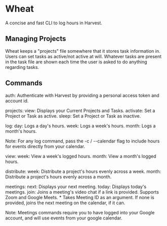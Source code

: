 # Wheat #

A concise and fast CLI to log hours in Harvest.

## Managing Projects ##

Wheat keeps a "projects" file somewhere that it stores task information in. Users can set tasks as active/not active at will. Whatever tasks are present in the task file are shown each time the user is asked to do anything regarding tasks.

## Commands ##

auth: Authenticate with Harvest by providing a personal access token and account id.

projects:
    view: Displays your Current Projects and Tasks.
    activate: Set a Project or Task as active.
    sleep: Set a Project or Task as inactive.

log:
    day: Logs a day's hours.
    week: Logs a week's hours.
    month: Logs a month's hours.

Note: For any log command, pass the -c / --calendar flag to include hours for events directly from your calendar.

view:
    week: View a week's logged hours.
    month: View a month's logged hours.

distribute:
    week: Distribute a project's hours evenly across a week.
    month: Distribute a project's hours evenly across a month.

meetings:
    next: Displays your next meeting.
    today: Displays today's meetings.
    join: Joins a meeting's video chat if a link is provided.
        Supports <c1>Zoom</c1> and <c1>Google Meets</c1>.
            * Takes Meeting ID as an argument. If none is provided, joins the next meeting on the calendar, if it can.

Note: Meetings commands require you to have logged into your Google account, and will use events from your google calendar.

